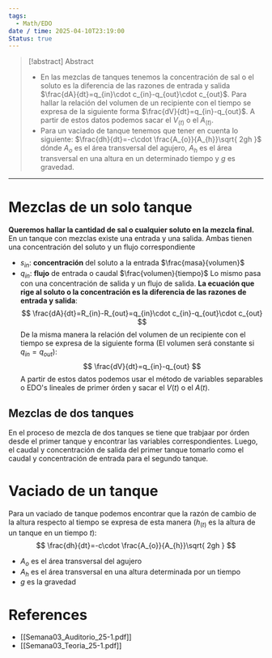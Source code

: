 ```yaml
---
tags:
  - Math/EDO
date / time: 2025-04-10T23:19:00
Status: true
---
```

> [!abstract] Abstract
> - En las mezclas de tanques tenemos la concentración de sal o el soluto es la diferencia de las razones de entrada y salida $\frac{dA}{dt}=q_{in}\cdot c_{in}-q_{out}\cdot c_{out}$. Para hallar la relación del volumen de un recipiente con el tiempo se expresa de la siguiente forma $\frac{dV}{dt}=q_{in}-q_{out}$. A partir de estos datos podemos sacar el $V_{(t)}$ o el $A_{(t)}$.
> - Para un vaciado de tanque tenemos que tener en cuenta lo siguiente: $\frac{dh}{dt}=-c\cdot \frac{A_{o}}{A_{h}}\sqrt{ 2gh }$ dónde $A_{o}$ es el área transversal del agujero, $A_{h}$ es el área transversal en una altura en un determinado tiempo y $g$ es gravedad.

---
# Mezclas de un solo tanque
**Queremos hallar la cantidad de sal o cualquier soluto en la mezcla final.**
En un tanque con mezclas existe una entrada y una salida. Ambas tienen una concentración del soluto y un flujo correspondiente
- $s_{in}$: **concentración** del soluto a la entrada $\frac{masa}{volumen}$
- $q_{in}$: **flujo** de entrada o caudal $\frac{volumen}{tiempo}$
Lo mismo pasa con una concentración de salida y un flujo de salida. **La ecuación que rige al soluto o la concentración es la diferencia de las razones de entrada y salida**:
$$
\frac{dA}{dt}=R_{in}-R_{out}=q_{in}\cdot c_{in}-q_{out}\cdot c_{out}
$$
De la misma manera la relación del volumen de un recipiente con el tiempo se expresa de la siguiente forma (El volumen será constante si $q_{in}=q_{out}$):
$$
\frac{dV}{dt}=q_{in}-q_{out}
$$
A partir de estos datos podemos usar el método de variables separables o EDO's lineales de primer órden y sacar el $V(t)$ o el $A(t)$.
## Mezclas de dos tanques
En el proceso de mezcla de dos tanques se tiene que trabjaar por órden desde el primer tanque y encontrar las variables correspondientes. Luego, el caudal y concentración de salida del primer tanque tomarlo como el caudal y concentración de entrada para el segundo tanque.
# Vaciado de un tanque
Para un vaciado de tanque podemos encontrar que la razón de cambio de la altura respecto al tiempo se expresa de esta manera ($h_{(t)}$ es la altura de un tanque en un tiempo $t$):
$$
\frac{dh}{dt}=-c\cdot \frac{A_{o}}{A_{h}}\sqrt{ 2gh }
$$
- $A_{o}$ es el área transversal del agujero
- $A_{h}$ es el área transversal en una altura determinada por un tiempo
- $g$ es la gravedad
# References
- [[Semana03_Auditorio_25-1.pdf]]
- [[Semana03_Teoria_25-1.pdf]]